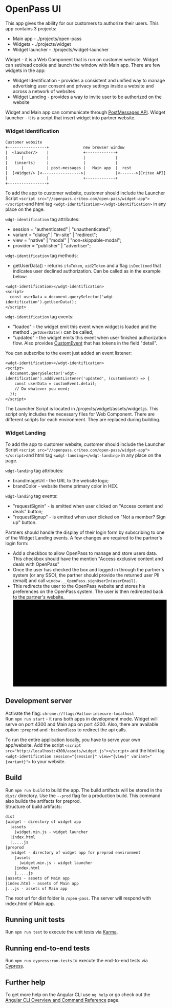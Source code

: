 # OpenPass UI

This app gives the ability for our customers to authorize their users.
This app contains 3 projects:
- Main app - ./projects/open-pass
- Widgets - ./projects/widget  
- Widget launcher - ./projects/widget-launcher

Widget - it is a Web Component that is run on customer website. Widget can set/read cookie and launch the window with Main app.
There are few widgets in the app:
* Widget Identification - provides a consistent and unified way to manage advertising user consent and privacy settings inside a website and across a network of websites
* Widget Landing - provides a way to invite user to be authorized on the website

Widget and Main app can communicate through [PostMessages API](https://developer.mozilla.org/en-US/docs/Web/API/Window/postMessage).
Widget launcher - it is a script that insert widget into partner website.

### Widget Identification
```
Customer website
+-----------------+               new browser window
|  <launcher/>    |               +-------------+ 
|      |          |               |             |
|   (inserts)     |               |             |
|      |          | post-messages |   Main app  |  rest  
|  [<Widget/> ]<----------------->|             |<------->[Criteo API]
|                 |               +-------------+
+-----------------+
```
To add the app to customer website, customer should include the Launcher Script 
`<script src="//openpass.criteo.com/open-pass/widget-app"></script>`and html tag 
`<wdgt-identification></wdgt-identification>` in any place on the page.

`wdgt-identification` tag attributes:
- session = "authenticated" | "unauthenticated";
- variant = "dialog" | "in-site" | "redirect";
- view = "native" | "modal" | "non-skippable-modal";
- provider = "publisher" | "advertiser";

`wdgt-identification` tag methods:
- getUserData() - returns `ifaToken`, `uid2Token` and a flag `isDeclined` that indicates user declined authorization. 
  Can be called as in the example below:
```
<wdgt-identification></wdgt-identification>
<script>
  const userData = document.querySelector('wdgt-identification').getUserData();
</script>
```

`wdgt-identification` tag events:
- "loaded" - the widget emit this event when widget is loaded and the method `.getUserData()` can be called;
- "updated" - the widget emits this event when user finished authorization flow. Also provides [CustomEvent](https://developer.mozilla.org/en-US/docs/Web/API/CustomEvent) that has tokens in the field "detail".

You can subscribe to the event just added an event listener: 
```
<wdgt-identification></wdgt-identification>
<script>
  document.querySelector('wdgt-identification').addEventListener('updated', (customEvent) => {
    const userData = customEvent.detail;
    // Do whatever you need;
  });
</script>
```

The Launcher Script is located in /projects/widget/assets/widget.js. This script only includes the necessary files for Web Component.
There are different scripts for each environment. They are replaced during building.

### Widget Landing
To add the app to customer website, customer should include the Launcher Script
`<script src="//openpass.criteo.com/open-pass/widget-app"></script>`and html tag
`<wdgt-landing></wdgt-landing>` in any place on the page.

`wdgt-landing` tag attributes:
- brandImageUrl - the URL to the website logo;
- brandColor - website theme primary color in HEX.

`wdgt-landing` tag events:
- "requestSignin" - is emitted when user clicked on "Access content and deals" button;
- "requestSignup" - is emitted when user clicked on "Not a member? Sign up" button.

Partners should handle the display of their login form by subscribing to one of the Widget Landing events. 
A few changes are required to the partner's login form:

* Add a checkbox to allow OpenPass to manage and store users data. This checkbox should have the mention "Access exclusive content and deals with OpenPass"
* Once the user has checked the box and logged in through the partner's system (or any SSO),
the partner should provide the returned user PII (email) and call `window.__OpenPass.signUserIn(userEmail)`.
* This redirects the user to the OpenPass website and stores his preferences on the OpenPass system.
The user is then redirected back to the partner's website.
![GIF Demo](./dev/ezgif-3-ecb22e106978.gif)

## Development server
Activate the flag: `chrome://flags/#allow-insecure-localhost`  
Run `npm run start` - it runs both apps in development mode. Widget will serve on port 4300 and Main app on port 4200.
Also, there are available option `:preprod` and `:backendless` to redirect the api calls.

To run the entire application locally, you have to serve your own app/website. Add the script `<script src="http://localhost:4300/assets/widget.js"></script>`
and the html tag `<wdgt-identification session="{session}" view="{view}" variant="{variant}">` to your website.

## Build

Run `npm run build` to build the app. The build artifacts will be stored in the `dist/` directory. Use the `--prod` flag for a production build.
This command also builds the artifacts for preprod.  
Structure of build artifacts:
```
dist
|widget - directory of widget app
  |assets 
    |widget.min.js - widget launcher
  |index.html
  |.....js
|preprod 
  |widget - directory of widget app for preprod environment
    |assets 
      |widget.min.js - widget launcher
    |index.html
    |.....js
|assets - assets of Main app
|index.html - assets of Main app
|...js - assets of Main app
```

The root url for dist folder is `/open-pass`. The server will respond with index.html of Main app.

## Running unit tests

Run `npm run test` to execute the unit tests via [Karma](https://karma-runner.github.io).

## Running end-to-end tests

Run `npm run cypress:run-tests` to execute the end-to-end tests via [Cypress](https://www.cypress.io/).

## Further help

To get more help on the Angular CLI use `ng help` or go check out the [Angular CLI Overview and Command Reference](https://angular.io/cli) page.
